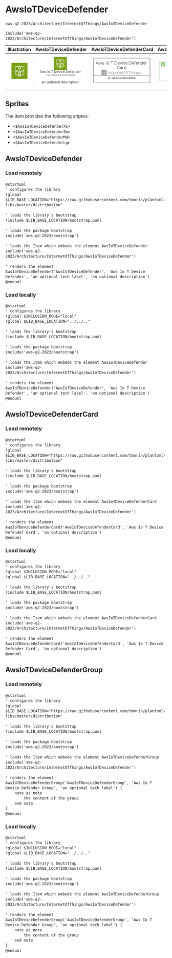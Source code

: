 # AwsIoTDeviceDefender


```text
aws-q2-2023/Architecture/InternetOfThings/AwsIoTDeviceDefender
```

```text
include('aws-q2-2023/Architecture/InternetOfThings/AwsIoTDeviceDefender')
```



| Illustration | AwsIoTDeviceDefender | AwsIoTDeviceDefenderCard | AwsIoTDeviceDefenderGroup |
| :---: | :---: | :---: | :---: |
| ![illustration for Illustration](../../../aws-q2-2023/Architecture/InternetOfThings/AwsIoTDeviceDefender.png) | ![illustration for AwsIoTDeviceDefender](../../../aws-q2-2023/Architecture/InternetOfThings/AwsIoTDeviceDefender.Local.png) | ![illustration for AwsIoTDeviceDefenderCard](../../../aws-q2-2023/Architecture/InternetOfThings/AwsIoTDeviceDefenderCard.Local.png) | ![illustration for AwsIoTDeviceDefenderGroup](../../../aws-q2-2023/Architecture/InternetOfThings/AwsIoTDeviceDefenderGroup.Local.png) |



## Sprites
The item provides the following sriptes:

- `<$AwsIoTDeviceDefenderXs>`
- `<$AwsIoTDeviceDefenderSm>`
- `<$AwsIoTDeviceDefenderMd>`
- `<$AwsIoTDeviceDefenderLg>`





## AwsIoTDeviceDefender

### Load remotely
```plantuml
@startuml
' configures the library
!global $LIB_BASE_LOCATION="https://raw.githubusercontent.com/tmorin/plantuml-libs/master/distribution"

' loads the library's bootstrap
!include $LIB_BASE_LOCATION/bootstrap.puml

' loads the package bootstrap
include('aws-q2-2023/bootstrap')

' loads the Item which embeds the element AwsIoTDeviceDefender
include('aws-q2-2023/Architecture/InternetOfThings/AwsIoTDeviceDefender')

' renders the element
AwsIoTDeviceDefender('AwsIoTDeviceDefender', 'Aws Io T Device Defender', 'an optional tech label', 'an optional description')
@enduml
```

### Load locally
```plantuml
@startuml
' configures the library
!global $INCLUSION_MODE="local"
!global $LIB_BASE_LOCATION="../../.."

' loads the library's bootstrap
!include $LIB_BASE_LOCATION/bootstrap.puml

' loads the package bootstrap
include('aws-q2-2023/bootstrap')

' loads the Item which embeds the element AwsIoTDeviceDefender
include('aws-q2-2023/Architecture/InternetOfThings/AwsIoTDeviceDefender')

' renders the element
AwsIoTDeviceDefender('AwsIoTDeviceDefender', 'Aws Io T Device Defender', 'an optional tech label', 'an optional description')
@enduml
```

## AwsIoTDeviceDefenderCard

### Load remotely
```plantuml
@startuml
' configures the library
!global $LIB_BASE_LOCATION="https://raw.githubusercontent.com/tmorin/plantuml-libs/master/distribution"

' loads the library's bootstrap
!include $LIB_BASE_LOCATION/bootstrap.puml

' loads the package bootstrap
include('aws-q2-2023/bootstrap')

' loads the Item which embeds the element AwsIoTDeviceDefenderCard
include('aws-q2-2023/Architecture/InternetOfThings/AwsIoTDeviceDefender')

' renders the element
AwsIoTDeviceDefenderCard('AwsIoTDeviceDefenderCard', 'Aws Io T Device Defender Card', 'an optional description')
@enduml
```

### Load locally
```plantuml
@startuml
' configures the library
!global $INCLUSION_MODE="local"
!global $LIB_BASE_LOCATION="../../.."

' loads the library's bootstrap
!include $LIB_BASE_LOCATION/bootstrap.puml

' loads the package bootstrap
include('aws-q2-2023/bootstrap')

' loads the Item which embeds the element AwsIoTDeviceDefenderCard
include('aws-q2-2023/Architecture/InternetOfThings/AwsIoTDeviceDefender')

' renders the element
AwsIoTDeviceDefenderCard('AwsIoTDeviceDefenderCard', 'Aws Io T Device Defender Card', 'an optional description')
@enduml
```

## AwsIoTDeviceDefenderGroup

### Load remotely
```plantuml
@startuml
' configures the library
!global $LIB_BASE_LOCATION="https://raw.githubusercontent.com/tmorin/plantuml-libs/master/distribution"

' loads the library's bootstrap
!include $LIB_BASE_LOCATION/bootstrap.puml

' loads the package bootstrap
include('aws-q2-2023/bootstrap')

' loads the Item which embeds the element AwsIoTDeviceDefenderGroup
include('aws-q2-2023/Architecture/InternetOfThings/AwsIoTDeviceDefender')

' renders the element
AwsIoTDeviceDefenderGroup('AwsIoTDeviceDefenderGroup', 'Aws Io T Device Defender Group', 'an optional tech label') {
    note as note
        the content of the group
    end note
}
@enduml
```

### Load locally
```plantuml
@startuml
' configures the library
!global $INCLUSION_MODE="local"
!global $LIB_BASE_LOCATION="../../.."

' loads the library's bootstrap
!include $LIB_BASE_LOCATION/bootstrap.puml

' loads the package bootstrap
include('aws-q2-2023/bootstrap')

' loads the Item which embeds the element AwsIoTDeviceDefenderGroup
include('aws-q2-2023/Architecture/InternetOfThings/AwsIoTDeviceDefender')

' renders the element
AwsIoTDeviceDefenderGroup('AwsIoTDeviceDefenderGroup', 'Aws Io T Device Defender Group', 'an optional tech label') {
    note as note
        the content of the group
    end note
}
@enduml
```

